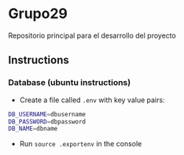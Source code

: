 # Grupo29
Repositorio principal para el desarrollo del proyecto


## Instructions

### Database (ubuntu instructions)
* Create a file called `.env` with key value pairs:
```sh
DB_USERNAME=dbusername
DB_PASSWORD=dbpassword
DB_NAME=dbname
```

* Run `source .exportenv` in the console
